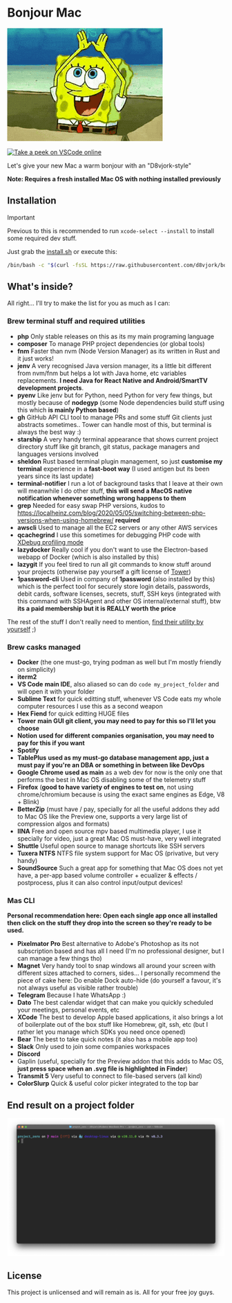 # Bonjour Mac

![bonjour](art/bonjour-mac.gif)

[![Take a peek on VSCode online](https://img.shields.io/badge/vscode-edit%20online-blue?logo=visualstudiocode)](https://vscode.dev/github/d8vjork/bonjour-mac)

Let's give your new Mac a warm bonjour with an "D8vjork-style"

**Note: Requires a fresh installed Mac OS with nothing installed previously**

## Installation

> [!IMPORTANT]  
> Previous to this is recommended to run `xcode-select --install` to install some required dev stuff.

Just grab the [install.sh](install.sh) or execute this:

```bash
/bin/bash -c "$(curl -fsSL https://raw.githubusercontent.com/d8vjork/bonjour-mac/HEAD/install.sh)"
```

## What's inside?

All right... I'll try to make the list for you as much as I can:

### Brew terminal stuff and required utilities

- **php** Only stable releases on this as its my main programing language
- **composer** To manage PHP project dependencies (or global tools)
- **fnm** Faster than nvm (Node Version Manager) as its written in Rust and it just works!
- **jenv** A very recognised Java version manager, its a little bit different from nvm/fnm but helps a lot with Java home, etc variables replacements. **I need Java for React Native and Android/SmartTV development projects**.
- **pyenv** Like jenv but for Python, need Python for very few things, but mostly because of **nodegyp** (some Node dependencies build stuff using this which **is mainly Python based**)
- **gh** GitHub API CLI tool to manage PRs and some stuff Git clients just abstracts sometimes.. Tower can handle most of this, but terminal is always the best way :)
- **starship** A very handy terminal appearance that shows current project directory stuff like git branch, git status, package managers and languages versions involved
- **sheldon** Rust based terminal plugin management, so just **customise my terminal** experience in a **fast-boot way** (I used antigen but its been years since its last update)
- **terminal-notifier** I run a lot of background tasks that I leave at their own will meanwhile I do other stuff, **this will send a MacOS native notification whenever something wrong happens to them**
- **grep** Needed for easy swap PHP versions, kudos to https://localheinz.com/blog/2020/05/05/switching-between-php-versions-when-using-homebrew/ **required**
- **awscli** Used to manage all the EC2 servers or any other AWS services
- **qcachegrind** I use this sometimes for debugging PHP code with [XDebug profiling mode](https://xdebug.org/docs/profiler)
- **lazydocker** Really cool if you don't want to use the Electron-based webapp of Docker (which is also installed by this)
- **lazygit** If you feel tired to run all git commands to know stuff around your projects (otherwise pay yourself a gift license of [Tower]())
- **1password-cli** Used in company of **1password** (also installed by this) which is the perfect tool for securely store login details, passwords, debit cards, software licenses, secrets, stuff, SSH keys (integrated with this command with SSHAgent and other OS internal/external stuff), btw **its a paid membership but it  is REALLY worth the price**

The rest of the stuff I don't really need to mention, [find their utility by yourself](src/Brewfile) ;)

### Brew casks managed

- **Docker** (the one must-go, trying podman as well but I'm mostly friendly on simplicity)
- **iterm2**
- **VS Code** **main IDE**, also aliased so can do `code my_project_folder` and will open it with your folder
- **Sublime Text** for quick editting stuff, whenever VS Code eats my whole computer resources I use this as a second weapon
- **Hex Fiend** for quick editting HUGE files
- **Tower** **main GUI git client, you may need to pay for this so I'll let you choose**
- **Notion** **used for different companies organisation, you may need to pay for this if you want**
- **Spotify**
- **TablePlus** **used as my must-go database management app, just a must pay if you're an DBA or something in between like DevOps**
- **Google Chrome** **used as main** as a web dev for now is the only one that performs the best in Mac OS disabling some of the telemetry stuff
- **Firefox** (**good to have variety of engines to test on**, not using chrome/chromium because is using the exact same engines as Edge, V8 + Blink)
- **BetterZip** (must have / pay, specially for all the useful addons they add to Mac OS like the Preview one, supports a very large list of compression algos and formats)
- **IINA** Free and open source mpv based multimedia player, I use it specially for video, just a great Mac OS must-have, very well integrated
- **Shuttle** Useful open source to manage shortcuts like SSH servers
- **Tuxera NTFS** NTFS file system support for Mac OS (privative, but very handy)
- **SoundSource** Such a great app for something that Mac OS does not yet have, a per-app based volume controller + ecualizer & effects / postprocess, plus it can also control input/output devices!

### Mas CLI

**Personal recommendation here: Open each single app once all installed then click on the stuff they drop into the screen so they're ready to be used.**

- **Pixelmator Pro** Best alternative to Adobe's Photoshop as its not subscription based and has all I need (I'm no professional designer, but I can manage a few things tho)
- **Magnet** Very handy tool to snap windows all around your screen with different sizes attached to corners, sides... I personally recommend the piece of cake here: Do enable Dock auto-hide (do yourself a favour, it's not always useful as visible rather trouble)
- **Telegram** Because I hate WhatsApp :)
- **Dato** The best calendar widget that can make you quickly scheduled your meetings, personal events, etc
- **XCode** The best to develop Apple based applications, it also brings a lot of boilerplate out of the box stuff like Homebrew, git, ssh, etc (but I rather let you manage which SDKs you need once opened)
- **Bear** The best to take quick notes (it also has a mobile app too)
- **Slack** Only used to join some companies workspaces
- **Discord**
- Gaplin (useful, specially for the Preview addon that this adds to Mac OS, **just press space when an .svg file is highlighted in Finder**)
- **Transmit 5** Very useful to connect to file-based servers (all kind)
- **ColorSlurp** Quick & useful color picker integrated to the top bar

## End result on a project folder

![image](art/screenshot.png)

## License

This project is unlicensed and will remain as is. All for your free joy guys.
